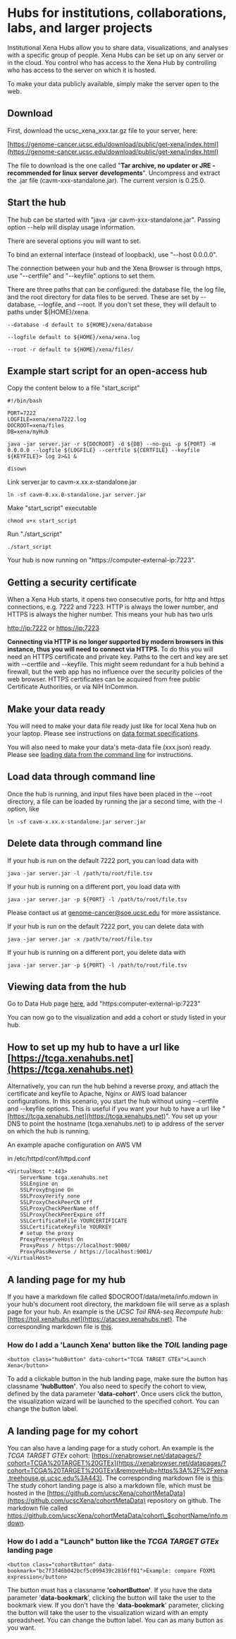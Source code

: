 # Hubs for institutions, collaborations, labs, and larger projects

Institutional Xena Hubs allow you to share data, visualizations, and analyses with a specific group of people. Xena Hubs can be set up on any server or in the cloud. You control who has access to the Xena Hub by controlling who has access to the server on which it is hosted.

To make your data publicly available, simply make the server open to the web.

## Download

First, download the ucsc\_xena\_xxx.tar.gz file to your server, here:

[https://genome-cancer.ucsc.edu/download/public/get-xena/index.html](https://genome-cancer.ucsc.edu/download/public/get-xena/index.html)

The file to download is the one called "**Tar archive, no updater or JRE - recommended for linux server** **developments**". Uncompress and extract the .jar file (cavm-xxx-standalone.jar). The current version is 0.25.0.

## Start the hub

The hub can be started with "java -jar cavm-xxx-standalone.jar". Passing option --help will display usage information.

There are several options you will want to set.

To bind an external interface (instead of loopback), use "--host 0.0.0.0".

The connection between your hub and the Xena Browser is through https, use "--certfile" and "--keyfile" options to set them.

There are three paths that can be configured: the database file, the log file, and the root directory for data files to be served. These are set by --database, --logfile, and --root. If you don't set these, they will default to paths under ${HOME}/xena.

```
--database -d default to ${HOME}/xena/database
```

```
--logfile default to ${HOME}/xena/xena.log
```

```
--root -r default to ${HOME}/xena/files/
```

## Example start script for an open-access hub

Copy the content below to a file "start\_script"

```
#!/bin/bash

PORT=7222
LOGFILE=xena/xena7222.log 
DOCROOT=xena/files
DB=xena/myHub

java -jar server.jar -r ${DOCROOT} -d ${DB} --no-gui -p ${PORT} -H 0.0.0.0 --logfile ${LOGFILE} --certfile ${CERTFILE} --keyfile ${KEYFILE}> log 2>&1 &

disown
```

Link server.jar to cavm-x.xx.x-standalone.jar

```
ln -sf cavm-0.xx.0-standalone.jar server.jar
```

Make "start\_script" executable

```
chmod u+x start_script
```

Run "./start\_script"

```
./start_script
```

Your hub is now running on "https://computer-external-ip:7223".

## Getting a security certificate

When a Xena Hub starts, it opens two consecutive ports, for http and https connections, e.g. 7222 and 7223. HTTP is always the lower number, and HTTPS is always the higher number. This means your hub has two urls

[http://ip:7222](http://ip:7222) or [https://ip:7223](https://ip:7223)&#x20;

**Connecting via HTTP is no longer supported by modern browsers in this instance, thus you will need to connect via HTTPS**. To do this you will need an HTTPS certificate and private key. Paths to the cert and key are set with --certfile and --keyfile. This might seem redundant for a hub behind a firewall, but the web app has no influence over the security policies of the web browser. HTTPS certificates can be acquired from free public Certificate Authorities, or via NIH InCommon.

## Make your data ready

You will need to make your data file ready just like for local Xena hub on your laptop. Please see instructions on [data format specifications](https://ucsc-xena.gitbook.io/project/local-xena-hub/data-format-specifications).

You will also need to make your data's meta-data file (xxx.json) ready. Please see [loading data from the command line](loading-data-from-the-command-line.md) for instructions.

## Load data through command line

Once the hub is running, and input files have been placed in the --root directory, a file can be loaded by running the jar a second time, with the -l option, like

```
ln -sf cavm-x.xx.x-standalone.jar server.jar
```

## Delete data through command line

If your hub is run on the default 7222 port, you can load data with

```
java -jar server.jar -l /path/to/root/file.tsv
```

If your hub is running on a different port, you load data with

```
java -jar server.jar -p ${PORT} -l /path/to/root/file.tsv
```

Please contact us at genome-cancer@soe.ucsc.edu for more assistance.

If your hub is run on the default 7222 port, you can delete data with

```
java -jar server.jar -x /path/to/root/file.tsv
```

If your hub is running on a different port, you delete data with

```
java -jar server.jar -p ${PORT} -l /path/to/root/file.tsv
```

## Viewing data from the hub

Go to Data Hub page [here](https://xenabrowser.net/hub/), add "https:computer-external-ip:7223"

You can now go to the visualization and add a cohort or study listed in your hub.

## How to set up my hub to have a url like [https://tcga.xenahubs.net](https://tcga.xenahubs.net)

Alternatively, you can run the hub behind a reverse proxy, and attach the certificate and keyfile to Apache, Nginx or AWS load balancer configurations. In this scenario, you start the hub without using --certfile and --keyfile options. This is useful if you want your hub to have a url like "[https://tcga.xenahubs.net](https://tcga.xenahubs.net)". You set up your DNS to point the hostname (tcga.xenahubs.net) to ip address of the server on which the hub is running.&#x20;

An example apache configuration on AWS VM

in /etc/httpd/conf/httpd.conf

```
<VirtualHost *:443>
    ServerName tcga.xenahubs.net
    SSLEngine on
    SSLProxyEngine On
    SSLProxyVerify none
    SSLProxyCheckPeerCN off
    SSLProxyCheckPeerName off
    SSLProxyCheckPeerExpire off
    SSLCertificateFile YOURCERTIFICATE
    SSLCertificateKeyFile YOURKEY
    # setup the proxy                                                                                                                                                                                          
    ProxyPreserveHost On
    ProxyPass / https://localhost:9000/
    ProxyPassReverse / https://localhost:9001/
</VirtualHost>
```

## A landing page for my hub

If you have a markdown file called $DOCROOT/data/meta/info.mdown in your hub's document root directory, the markdown file will serve as a splash page for your hub. An example is the _UCSC Toil RNA-seq Recompute_ hub: [https://toil.xenahubs.net](https://atacseq.xenahubs.net). The corresponding markdown file is [this](https://github.com/ucscXena/cohortMetaData/blob/master/hub\_toil.xenahubs.net/info.mdown).

### How do I add a 'Launch Xena' button like the _TOIL_ landing page

`<button class="hubButton" data-cohort="TCGA TARGET GTEx">Launch Xena</button>`

To add a clickable button in the hub landing page, make sure the button has classname **'hubButton'**. You also need to specify the cohort to view, defined by the data parameter **'data-cohort'**. Once users click the button, the visualization wizard will be launched to the specified cohort. You can change the button label.

## A landing page for my cohort

You can also have a landing page for a study cohort. An example is the _TCGA TARGET GTEx_ cohort: [https://xenabrowser.net/datapages/?cohort=TCGA%20TARGET%20GTEx](https://xenabrowser.net/datapages/?cohort=TCGA%20TARGET%20GTEx\&removeHub=https%3A%2F%2Fxena.treehouse.gi.ucsc.edu%3A443). The corresponding markdown file is [this](https://github.com/ucscXena/cohortMetaData/blob/master/hub\_toil.xenahubs.net/info.mdown). The study cohort landing page is also a markdown file, which must be hosted in the [https://github.com/ucscXena/cohortMetaData](https://github.com/ucscXena/cohortMetaData) repository on github. The markdown file called https://github.com/ucscXena/cohortMetaData/cohort\_$cohortName/info.mdown.

### How do I add a "Launch" button like the _TCGA TARGET GTEx_  landing page

`<button class="cohortButton" data-bookmark="bc7f3f46b042bcf5c099439c2816ff01">Example: compare FOXM1 expression</button>`

The button must has a classname **'cohortButton'**. If you have the data parameter '**data-bookmark**', clicking the button will take the user to the bookmark view.  If you don't have the '**data-bookmark**' parameter, clicking the button will take the user to the visualization wizard with an empty spreadsheet. You can change the button label. You can as many button as you want.&#x20;
